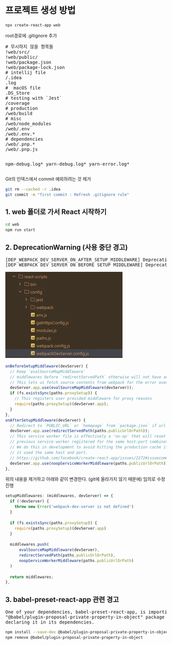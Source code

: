 <h1>프로젝트 생성 방법</h1>

```bash
npx create-react-app web
```

<p>root경로에 .gitignore 추가</p>
<pre>
# 무시하지 않을 항목들
!web/src/
!web/public/
!web/package.json
!web/package-lock.json
# intellij file
/.idea
.log
#  macOS file
.DS_Store
# testing with `Jest`
/coverage
# production
/web/build
# misc
/web/node_modules
/web/.env
/web/.env.*
# dependencies
/web/.pnp.*
/web/.pnp.js

npm-debug.log*
yarn-debug.log*
yarn-error.log*
</pre>

<p>Git의 인덱스에서 commit 예외하려는 것 제거</p>

```bash
git rm --cached -r .idea
git commit -m "first commit : Refresh .gitignore rule"
```

<h2>1. web 폴더로 가서 React 시작하기</h2>

```bash
cd web
npm run start
```

<h2>2. DeprecationWarning (사용 중단 경고)</h2>
<pre>
[DEP_WEBPACK_DEV_SERVER_ON_AFTER_SETUP_MIDDLEWARE] DeprecationWarning: 'onAfterSetupMiddleware' option is deprecated. Please use the 'setupMiddlewares' option.
[DEP_WEBPACK_DEV_SERVER_ON_BEFORE_SETUP_MIDDLEWARE] DeprecationWarning: 'onBeforeSetupMiddleware' option is deprecated. Please use the 'setupMiddlewares' option.
</pre>
<img src="web/public/README_1.png" alt="" />

```jsx
onBeforeSetupMiddleware(devServer) {
  // Keep `evalSourceMapMiddleware`
  // middlewares before `redirectServedPath` otherwise will not have any effect
  // This lets us fetch source contents from webpack for the error overlay
  devServer.app.use(evalSourceMapMiddleware(devServer));
  if (fs.existsSync(paths.proxySetup)) {
    // This registers user provided middleware for proxy reasons
    require(paths.proxySetup)(devServer.app);
  }
},
onAfterSetupMiddleware(devServer) {
  // Redirect to `PUBLIC_URL` or `homepage` from `package.json` if url not match
  devServer.app.use(redirectServedPath(paths.publicUrlOrPath));
  // This service worker file is effectively a 'no-op' that will reset any
  // previous service worker registered for the same host:port combination.
  // We do this in development to avoid hitting the production cache if
  // it used the same host and port.
  // https://github.com/facebook/create-react-app/issues/2272#issuecomment-302832432
  devServer.app.use(noopServiceWorkerMiddleware(paths.publicUrlOrPath));
},
```

<p>위의 내용을 제거하고 아래와 같이 변경한다. (git에 올라가지 않기 때문에) 임의로 수정 진행</p>

```jsx
setupMiddlewares: (middlewares, devServer) => {
  if (!devServer) {
    throw new Error('webpack-dev-server is not defined')
  }

  if (fs.existsSync(paths.proxySetup)) {
    require(paths.proxySetup)(devServer.app)
  }

  middlewares.push(
      evalSourceMapMiddleware(devServer),
      redirectServedPath(paths.publicUrlOrPath),
      noopServiceWorkerMiddleware(paths.publicUrlOrPath)
  )

  return middlewares;
},
```

<h2>3. babel-preset-react-app 관련 경고</h2>
<pre>
One of your dependencies, babel-preset-react-app, is importing the
"@babel/plugin-proposal-private-property-in-object" package without
declaring it in its dependencies.
</pre>

```bash
npm install --save-dev @babel/plugin-proposal-private-property-in-object
npm remove @babel/plugin-proposal-private-property-in-object
```